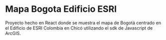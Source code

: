 # Mapa Bogota Edificio ESRI
 Proyecto hecho en React donde se muestra el mapa de Bogotá centrado en el Edificio de ESRI Colombia en Chicó utilizando el sdk de Javascript de ArcGIS.
